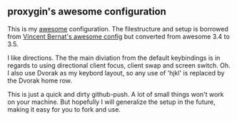 proxygin's awesome configuration
--------------------------------

This is my [awesome](http://awesome.naquadah.org) configuration. The
filestructure and setup is borrowed from [Vincent Bernat's awesome
config](https://github.com/vincentbernat/awesome-configuration)
but converted from awesome 3.4 to 3.5.

I like directions. The the main diviation from the default keybindings is in
regards to using directional client focus, client swap and screen switch.
Oh. I also use Dvorak as my keybord layout, so any use of 'hjkl' is replaced by
the Dvorak home row.

This is just a quick and dirty github-push. A lot of small things won't work on
your machine. But hopefully I will generalize the setup in the future, making it
easy for you to fork and use.
